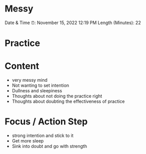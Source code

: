 # Messy

Date & Time ⏰: November 15, 2022 12:19 PM
Length (Minutes): 22

# Practice

# Content

- very messy mind
- Not wanting to set intention
- Dullness and sleepiness
- Thoughts about not doing the practice right
- Thoughts about doubting the effectiveness of practice

# Focus / Action Step

- strong intention and stick to it
- Get more sleep
- Sink into doubt and go with strength